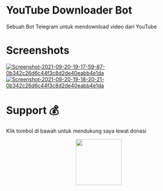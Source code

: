 # YouTube Downloader Bot
Sebuah Bot Telegram untuk mendownload video dari YouTube

# Screenshots
<a href="https://postimg.cc/yJSzJCV2" target="_blank"><img src="https://i.postimg.cc/yJSzJCV2/Screenshot-2021-09-20-19-17-59-87-0b342c26d6c44f3c8d2de40eabb4e1da.jpg" alt="Screenshot-2021-09-20-19-17-59-87-0b342c26d6c44f3c8d2de40eabb4e1da"/></a> <a href="https://postimg.cc/K1W2v8yn" target="_blank"><img src="https://i.postimg.cc/K1W2v8yn/Screenshot-2021-09-20-19-18-20-21-0b342c26d6c44f3c8d2de40eabb4e1da.jpg" alt="Screenshot-2021-09-20-19-18-20-21-0b342c26d6c44f3c8d2de40eabb4e1da"/></a> 

# Support 💰
Klik tombol di bawah untuk mendukung saya lewat donasi

<p align="center">
  <a href="https://donate.tfkhdyt.my.id/">
    <img src="https://i.postimg.cc/jjRDbZQx/1621036430601.png" width="125px">
  </a>
</p>
